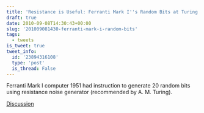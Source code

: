 ```yaml
---
title: 'Resistance is Useful: Ferranti Mark I''s Random Bits at Turing''s Behest'
draft: true
date: 2010-09-08T14:30:43+00:00
slug: '201009081430-ferranti-mark-i-random-bits'
tags:
  - tweets
is_tweet: true
tweet_info:
  id: '23894316108'
  type: 'post'
  is_thread: False
---
```




Ferranti Mark I computer 1951 had instruction to generate 20 random bits using resistance noise generator (recommended by A. M. Turing).

[Discussion](https://x.com/sytelus/status/23894316108)
